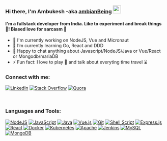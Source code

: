 ### Hi there, I'm Ambukesh -aka [ambianBeing](https://stackoverflow.com/users/6082280/ambianbeing) <img src="https://media.giphy.com/media/hvRJCLFzcasrR4ia7z/giphy.gif" width="25px">


#### I'm a fullstack developer from India. Like to experiment and break things 🤣! Biased love for sarcasm :green_heart:


- 🔭 I'm currently working on NodeJS, Vue and Micronaut
- 🌱 I’m currently learning Go, React and DDD
- 💬 Happy to chat anything about Javascript/NodeJS/Java or Vue/React or Mongodb/mariaDB
- ⚡ Fun fact: I love to play :basketball: and talk about everyting time travel :hourglass:

### Connect with me:

[<img alt="LinkedIn" src="https://img.shields.io/badge/linkedin-%230077B5.svg?&style=for-the-badge&logo=linkedin&logoColor=white"/>](https://in.linkedin.com/in/ambukeshmishra)
[<img alt="Stack Overflow" src="https://img.shields.io/badge/-Stackoverflow-FE7A16?style=for-the-badge&logo=stack-overflow&logoColor=white"/>](https://stackoverflow.com/users/6082280/ambianbeing)
[<img alt="Quora" src="https://img.shields.io/badge/Quora-%23B92B27.svg?&style=for-the-badge&logo=Quora&logoColor=white"/>](https://www.quora.com/profile/Ambukesh-Mishra)

<br/>

### Languages and Tools:

[<img alt="NodeJS" src="https://img.shields.io/badge/node.js-%2343853D.svg?&style=for-the-badge&logo=node.js&logoColor=white"/>](https://nodejs.org/en/)
[<img alt="JavaScript" src="https://img.shields.io/badge/javascript-%23323330.svg?&style=for-the-badge&logo=javascript&logoColor=%23F7DF1E"/>](https://javascript.info/)
[<img alt="Java" src="https://img.shields.io/badge/java-%23ED8B00.svg?&style=for-the-badge&logo=java&logoColor=white"/>](https://docs.oracle.com/javase/tutorial/getStarted/index.html)
[<img alt="Vue.js" src="https://img.shields.io/badge/vuejs-%2335495e.svg?&style=for-the-badge&logo=vue.js&logoColor=%234FC08D"/>](https://vuejs.org/)
[<img alt="Git" src="https://img.shields.io/badge/git-%23F05033.svg?&style=for-the-badge&logo=git&logoColor=white"/>](https://git-scm.com/)
[<img alt="Shell Script" src="https://img.shields.io/badge/shell_script-%23121011.svg?&style=for-the-badge&logo=gnu-bash&logoColor=white"/>](https://www.shellscript.sh/)
[<img alt="Express.js" src="https://img.shields.io/badge/express.js-%23404d59.svg?&style=for-the-badge"/>]()
[<img alt="React" src="https://img.shields.io/badge/react-%2320232a.svg?&style=for-the-badge&logo=react&logoColor=%2361DAFB"/>](https://reactjs.org/docs/getting-started.html)
[<img alt="Docker" src="https://img.shields.io/badge/docker-%230db7ed.svg?&style=for-the-badge&logo=docker&logoColor=white"/>](https://docs.docker.com/)
[<img alt="Kubernetes" src="https://img.shields.io/badge/kubernetes-%23326ce5.svg?&style=for-the-badge&logo=kubernetes&logoColor=white"/>](https://kubernetes.io/docs/home/)
[<img alt="Apache" src="https://img.shields.io/badge/apache-%23D42029.svg?&style=for-the-badge&logo=apache&logoColor=white"/>](https://httpd.apache.org/docs/current/)
[<img alt="Jenkins" src="https://img.shields.io/badge/jenkins-%232C5263.svg?&style=for-the-badge&logo=jenkins&logoColor=white"/>](https://www.jenkins.io/doc/)
[<img alt="MySQL" src="https://img.shields.io/badge/mysql-%2300f.svg?&style=for-the-badge&logo=mysql&logoColor=white"/>](https://dev.mysql.com/doc/)
[<img alt="MongoDB" src ="https://img.shields.io/badge/MongoDB-%234ea94b.svg?&style=for-the-badge&logo=mongodb&logoColor=white"/>](https://www.mongodb.com/)

<!---
ambianBeing/ambianBeing is a ✨ special ✨ repository because its `README.md` (this file) appears on your GitHub profile.
You can click the Preview link to take a look at your changes.
--->

